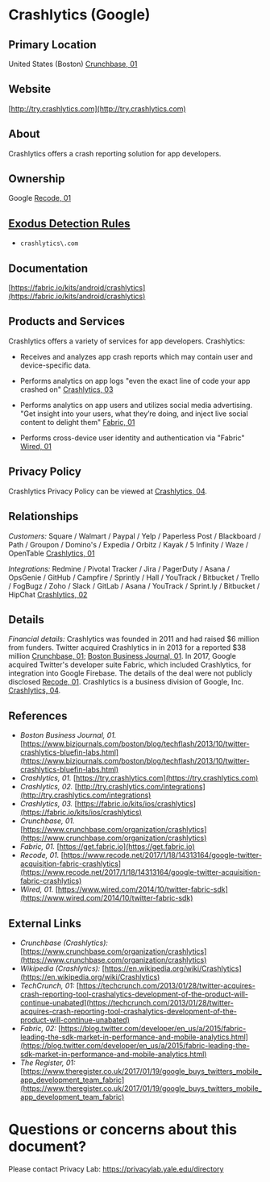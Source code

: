 # Crashlytics (Google)

## Primary Location
United States (Boston) [Crunchbase, 01](https://www.crunchbase.com/organization/crashlytics)

## Website
[http://try.crashlytics.com](http://try.crashlytics.com)

## About
Crashlytics offers a crash reporting solution for app developers.

## Ownership
Google [Recode, 01](https://www.recode.net/2017/1/18/14313164/google-twitter-acquisition-fabric-crashlytics)

## [Exodus Detection Rules](https://exodus-privacy.eu.org)
* `crashlytics\.com`

## Documentation
[https://fabric.io/kits/android/crashlytics](https://fabric.io/kits/android/crashlytics)

## Products and Services
Crashlytics offers a variety of services for app developers. Crashlytics:

* Receives and analyzes app crash reports which may contain user and device-specific data.

* Performs analytics on app logs "even the exact line of code your app crashed on" [Crashlytics, 03](https://fabric.io/kits/ios/crashlytics)

* Performs analytics on app users and utilizes social media advertising. "Get insight into your users, what they’re doing, and inject live social content to delight them" [Fabric, 01](https://get.fabric.io)

* Performs cross-device user identity and authentication via "Fabric" [Wired, 01](https://www.wired.com/2014/10/twitter-fabric-sdk)

## Privacy Policy
Crashlytics Privacy Policy can be viewed at [Crashlytics, 04](https://try.crashlytics.com/terms/privacy-policy.pdf).

## Relationships
_Customers:_ Square / Walmart / Paypal / Yelp / Paperless Post / Blackboard / Path / Groupon / Domino's / Expedia / Orbitz / Kayak / 5 Infinity / Waze / OpenTable [Crashlytics, 01](https://try.crashlytics.com)

_Integrations:_ Redmine / Pivotal Tracker / Jira / PagerDuty / Asana / OpsGenie / GitHub / Campfire / Sprintly / Hall / YouTrack / Bitbucket / Trello / FogBugz / Zoho / Slack / GitLab / Asana / YouTrack / Sprint.ly / Bitbucket / HipChat [Crashlytics, 02](http://try.crashlytics.com/integrations)

## Details
_Financial details:_ Crashlytics was founded in 2011 and had raised $6 million from funders. Twitter acquired Crashlytics in in 2013 for a reported $38 million [Crunchbase, 01](https://www.crunchbase.com/organization/crashlytics); [Boston Business Journal, 01](https://www.bizjournals.com/boston/blog/techflash/2013/10/twitter-crashlytics-bluefin-labs.html). In 2017, Google acquired Twitter's developer suite Fabric, which included Crashlytics, for integration into Google Firebase. The details of the deal were not publicly disclosed [Recode, 01](https://www.recode.net/2017/1/18/14313164/google-twitter-acquisition-fabric-crashlytics). Crashlytics is a business division of Google, Inc. [Crashlytics, 04](https://try.crashlytics.com/terms/privacy-policy.pdf).

## References
* _Boston Business Journal, 01._ [https://www.bizjournals.com/boston/blog/techflash/2013/10/twitter-crashlytics-bluefin-labs.html](https://www.bizjournals.com/boston/blog/techflash/2013/10/twitter-crashlytics-bluefin-labs.html)  
* _Crashlytics, 01._ [https://try.crashlytics.com](https://try.crashlytics.com)  
* _Crashlytics, 02._ [http://try.crashlytics.com/integrations](http://try.crashlytics.com/integrations)  
* _Crashlytics, 03._ [https://fabric.io/kits/ios/crashlytics](https://fabric.io/kits/ios/crashlytics)  
* _Crunchbase, 01._ [https://www.crunchbase.com/organization/crashlytics](https://www.crunchbase.com/organization/crashlytics)  
* _Fabric, 01._ [https://get.fabric.io](https://get.fabric.io)  
* _Recode, 01._ [https://www.recode.net/2017/1/18/14313164/google-twitter-acquisition-fabric-crashlytics](https://www.recode.net/2017/1/18/14313164/google-twitter-acquisition-fabric-crashlytics)  
* _Wired, 01._ [https://www.wired.com/2014/10/twitter-fabric-sdk](https://www.wired.com/2014/10/twitter-fabric-sdk)  

## External Links
* _Crunchbase (Crashlytics):_ [https://www.crunchbase.com/organization/crashlytics](https://www.crunchbase.com/organization/crashlytics)  
* _Wikipedia (Crashlytics):_ [https://en.wikipedia.org/wiki/Crashlytics](https://en.wikipedia.org/wiki/Crashlytics)  
* _TechCrunch, 01:_ [https://techcrunch.com/2013/01/28/twitter-acquires-crash-reporting-tool-crashalytics-development-of-the-product-will-continue-unabated](https://techcrunch.com/2013/01/28/twitter-acquires-crash-reporting-tool-crashalytics-development-of-the-product-will-continue-unabated)  
* _Fabric, 02:_ [https://blog.twitter.com/developer/en_us/a/2015/fabric-leading-the-sdk-market-in-performance-and-mobile-analytics.html](https://blog.twitter.com/developer/en_us/a/2015/fabric-leading-the-sdk-market-in-performance-and-mobile-analytics.html)  
* _The Register, 01:_ [https://www.theregister.co.uk/2017/01/19/google_buys_twitters_mobile_app_development_team_fabric](https://www.theregister.co.uk/2017/01/19/google_buys_twitters_mobile_app_development_team_fabric)

# Questions or concerns about this document?
Please contact Privacy Lab: https://privacylab.yale.edu/directory
